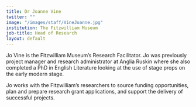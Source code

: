 ```yaml
---
title: Dr Joanne Vine
twitter: ""
image: "/images/staff/VineJoanne.jpg"
institution: The Fitzwilliam Museum
job-title: Head of Research
layout: default
---
```

Jo Vine is the Fitzwilliam Museum’s Research Facilitator. Jo was previously project manager and research administrator at 
Anglia Ruskin where she also completed a PhD in English Literature looking at the use of stage props on the early modern 
stage.

Jo works with the Fitzwilliam’s researchers to source funding opportunities, plan and prepare research grant applications, 
and support the delivery of successful projects.
